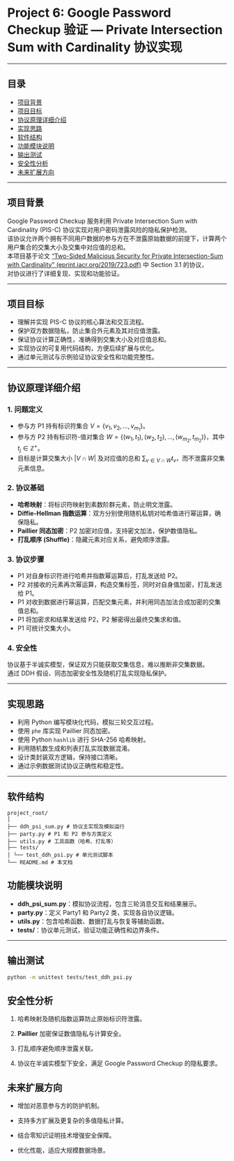 # Project 6: Google Password Checkup 验证 — Private Intersection Sum with Cardinality 协议实现

---

## 目录

- [项目背景](#项目背景)  
- [项目目标](#项目目标)  
- [协议原理详细介绍](#协议原理详细介绍)  
- [实现思路](#实现思路)  
- [软件结构](#软件结构)  
- [功能模块说明](#功能模块说明)
- [输出测试](#输出测试) 
- [安全性分析](#安全性分析)  
- [未来扩展方向](#未来扩展方向)  


---

## 项目背景

Google Password Checkup 服务利用 Private Intersection Sum with Cardinality (PIS-C) 协议实现对用户密码泄露风险的隐私保护检测。  
该协议允许两个拥有不同用户数据的参与方在不泄露原始数据的前提下，计算两个用户集合的交集大小及交集中对应值的总和。  
本项目基于论文 [“Two-Sided Malicious Security for Private Intersection-Sum with Cardinality” (eprint.iacr.org/2019/723.pdf)](https://eprint.iacr.org/2019/723.pdf) 中 Section 3.1 的协议，  
对协议进行了详细复现、实现和功能验证。

---

## 项目目标

- 理解并实现 PIS-C 协议的核心算法和交互流程。  
- 保护双方数据隐私，防止集合外元素及其对应值泄露。  
- 保证协议计算正确性，准确得到交集大小及对应值总和。  
- 实现协议的可复用代码结构，方便后续扩展与优化。  
- 通过单元测试与示例验证协议安全性和功能完整性。

---

## 协议原理详细介绍

### 1. 问题定义

- 参与方 P1 持有标识符集合 $V = \{v_1, v_2, ..., v_{m_1}\}$。  
- 参与方 P2 持有标识符-值对集合 $W = \{(w_1, t_1), (w_2, t_2), ..., (w_{m_2}, t_{m_2})\}$，其中 $t_j \in \mathbb{Z}^+$。  
- 目标是计算交集大小 $|V \cap W|$ 及对应值的总和 $\sum_{v \in V \cap W} t_v$，而不泄露非交集元素信息。

### 2. 协议基础

- **哈希映射**：将标识符映射到素数阶群元素，防止明文泄露。  
- **Diffie-Hellman 指数运算**：双方分别使用随机私钥对哈希值进行幂运算，确保隐私。  
- **Paillier 同态加密**：P2 加密对应值，支持密文加法，保护数值隐私。  
- **打乱顺序 (Shuffle)**：隐藏元素对应关系，避免顺序泄露。

### 3. 协议步骤

- P1 对自身标识符进行哈希并指数幂运算后，打乱发送给 P2。  
- P2 对接收的元素再次幂运算，构造交集标签，同时对自身值加密，打乱发送给 P1。  
- P1 对收到数据进行幂运算，匹配交集元素，并利用同态加法合成加密的交集值总和。  
- P1 将加密求和结果发送给 P2，P2 解密得出最终交集求和值。  
- P1 可统计交集大小。

### 4. 安全性

协议基于半诚实模型，保证双方只能获取交集信息，难以推断非交集数据。  
通过 DDH 假设、同态加密安全性及随机打乱实现隐私保护。

---

## 实现思路

- 利用 Python 编写模块化代码，模拟三轮交互过程。  
- 使用 `phe` 库实现 Paillier 同态加密。  
- 使用 Python `hashlib` 进行 SHA-256 哈希映射。  
- 利用随机数生成和列表打乱实现数据混淆。  
- 设计类封装双方逻辑，保持接口清晰。  
- 通过示例数据测试协议正确性和稳定性。

---

## 软件结构

```
project_root/
│
├── ddh_psi_sum.py # 协议主实现及模拟运行
├── party.py # P1 和 P2 参与方类定义
├── utils.py # 工具函数（哈希、打乱等）
├── tests/
│ └── test_ddh_psi.py # 单元测试脚本
└── README.md # 本文档

```

## 功能模块说明

- **ddh_psi_sum.py**：模拟协议流程，包含三轮消息交互和结果展示。  
- **party.py**：定义 Party1 和 Party2 类，实现各自协议逻辑。  
- **utils.py**：包含哈希函数、数据打乱与恢复等辅助函数。  
- **tests/**：协议单元测试，验证功能正确性和边界条件。  

---

## 输出测试

```bash
python -m unittest tests/test_ddh_psi.py
```


## 安全性分析

1. 哈希映射及随机指数运算防止原始标识符泄露。

2. __Paillier__ 加密保证数值隐私与计算安全。

3. 打乱顺序避免顺序泄露关联。

4. 协议在半诚实模型下安全，满足 Google Password Checkup 的隐私要求。

## 未来扩展方向

* 增加对恶意参与方的防护机制。

* 支持多方扩展及更复杂的多值隐私计算。

* 结合零知识证明技术增强安全保障。

* 优化性能，适应大规模数据场景。

